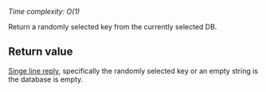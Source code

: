 

_Time complexity: O(1)_

Return a randomly selected key from the currently selected DB.

## Return value

[Singe line reply][1], specifically the randomly selected key or an empty string
is the database is empty.



[1]: /p/redis/wiki/ReplyTypes
